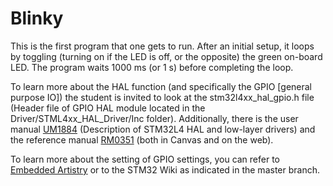 # Blinky
This is the first program that one gets to run.
After an initial setup, it loops by toggling (turning on if the LED is off, or the opposite) the green on-board LED.
The program waits 1000 ms (or 1 s) before completing the loop.

To learn more about the HAL function (and specifically the GPIO [general purpose IO]) the student is invited to look at the stm32l4xx_hal_gpio.h file (Header file of GPIO HAL module located in the Driver/STML4xx_HAL_Driver/Inc folder).
Additionally, there is the user manual [UM1884](https://www.st.com/resource/en/user_manual/dm00173145-description-of-stm32l4l4-hal-and-lowlayer-drivers-stmicroelectronics.pdf) (Description of STM32L4 HAL and low-layer drivers) and the reference manual [RM0351](https://www.st.com/resource/en/reference_manual/rm0351-stm32l47xxx-stm32l48xxx-stm32l49xxx-and-stm32l4axxx-advanced-armbased-32bit-mcus-stmicroelectronics.pdf) (both in Canvas and on the web).

To learn more about the setting of GPIO settings, you can refer to [Embedded Artistry](https://www.st.com/content/st_com/en/support/learning/stm32-education/stm32-moocs/Motor_Control_Part_1_Theory_and_Motion_Profiles.html) or to the STM32 Wiki as indicated in the master branch.
